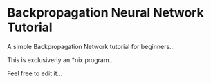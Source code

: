 Backpropagation Neural Network Tutorial
=======================================

A simple Backpropagation Network tutorial for beginners... 

This is exclusiverly an *nix program..

Feel free to edit it... 

